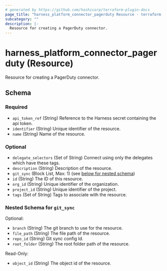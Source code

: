 ```yaml
---
# generated by https://github.com/hashicorp/terraform-plugin-docs
page_title: "harness_platform_connector_pagerduty Resource - terraform-provider-harness"
subcategory: ""
description: |-
  Resource for creating a PagerDuty connector.
---
```


# harness_platform_connector_pagerduty (Resource)

Resource for creating a PagerDuty connector.



<!-- schema generated by tfplugindocs -->
## Schema

### Required

- `api_token_ref` (String) Reference to the Harness secret containing the api token.
- `identifier` (String) Unique identifier of the resource.
- `name` (String) Name of the resource.

### Optional

- `delegate_selectors` (Set of String) Connect using only the delegates which have these tags.
- `description` (String) Description of the resource.
- `git_sync` (Block List, Max: 1) (see [below for nested schema](#nestedblock--git_sync))
- `id` (String) The ID of this resource.
- `org_id` (String) Unique identifier of the organization.
- `project_id` (String) Unique identifier of the project.
- `tags` (Set of String) Tags to associate with the resource.

<a id="nestedblock--git_sync"></a>
### Nested Schema for `git_sync`

Optional:

- `branch` (String) The git branch to use for the resource.
- `file_path` (String) The file path of the resource.
- `repo_id` (String) Git sync config Id.
- `root_folder` (String) The root folder path of the resource.

Read-Only:

- `object_id` (String) The object id of the resource.


